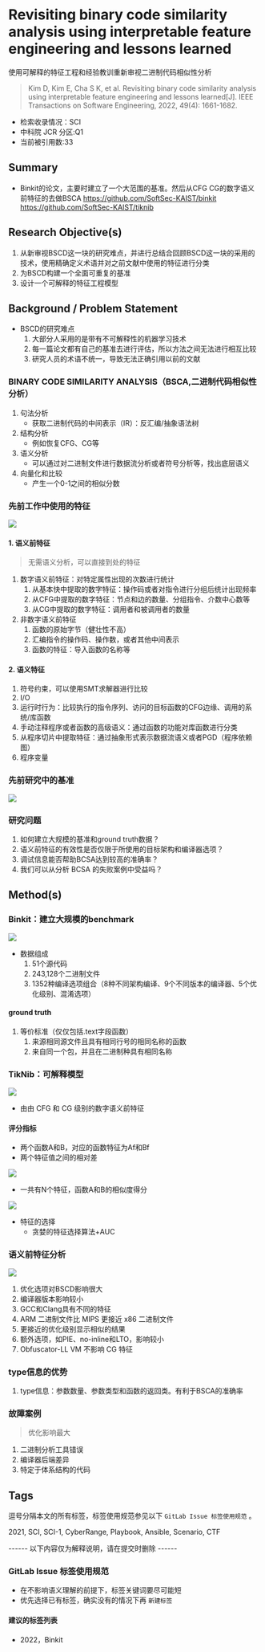 # Revisiting binary code similarity analysis using interpretable feature engineering and lessons learned
使用可解释的特征工程和经验教训重新审视二进制代码相似性分析

> Kim D, Kim E, Cha S K, et al. Revisiting binary code similarity analysis using interpretable feature engineering and lessons learned[J]. IEEE Transactions on Software Engineering, 2022, 49(4): 1661-1682.


* 检索收录情况：SCI
* 中科院 JCR 分区:Q1
* 当前被引用数:33

## Summary

- Binkit的论文，主要时建立了一个大范围的基准。然后从CFG CG的数字语义前特征的去做BSCA
https://github.com/SoftSec-KAIST/binkit
https://github.com/SoftSec-KAIST/tiknib
## Research Objective(s)

1. 从新审视BSCD这一块的研究难点，并进行总结合回顾BSCD这一块的采用的技术，使用精确定义术语并对之前文献中使用的特征进行分类
2. 为BSCD构建一个全面可重复的基准
3. 设计一个可解释的特征工程模型

## Background / Problem Statement

- BSCD的研究难点
    1. 大部分人采用的是带有不可解释性的机器学习技术
    2. 每一篇论文都有自己的基准去进行评估，所以方法之间无法进行相互比较
    3. 研究人员的术语不统一，导致无法正确引用以前的文献


### BINARY CODE SIMILARITY ANALYSIS（BSCA,二进制代码相似性分析）
1. 句法分析
    - 获取二进制代码的中间表示（IR）：反汇编/抽象语法树
2. 结构分析
    - 例如恢复CFG、CG等
3. 语义分析
    - 可以通过对二进制文件进行数据流分析或者符号分析等，找出底层语义
4. 向量化和比较
    - 产生一个0-1之间的相似分数
### 先前工作中使用的特征

![](./img/先前工作中使用的语义.png)          

#### 1. 语义前特征
> 无需语义分析，可以直接到处的特征

1. 数字语义前特征：对特定属性出现的次数进行统计
    1. 从基本快中提取的数字特征：操作码或者对指令进行分组后统计出现频率
    2. 从CFG中提取的数字特征：节点和边的数量、分组指令、介数中心数等
    3. 从CG中提取的数字特征：调用者和被调用者的数量
2. 非数字语义前特征
    1. 函数的原始字节（健壮性不高）
    2. 汇编指令的操作码、操作数，或者其他中间表示
    3. 函数的特征：导入函数的名称等

#### 2. 语义特征
1. 符号约束，可以使用SMT求解器进行比较
2. I/O
3. 运行时行为：比较执行的指令序列、访问的目标函数的CFG边缘、调用的系统/库函数
4. 手动注释程序或者函数的高级语义：通过函数的功能对库函数进行分类
5. 从程序切片中提取特征：通过抽象形式表示数据流语义或者PGD（程序依赖图）
6. 程序变量

### 先前研究中的基准

![](./img/先前研究中的基准.png)            

### 研究问题

1. 如何建立大规模的基准和ground truth数据？
2. 语义前特征的有效性是否仅限于所使用的目标架构和编译器选项？
3. 调试信息能否帮助BCSA达到较高的准确率？
4. 我们可以从分析 BCSA 的失败案例中受益吗？

## Method(s)

### Binkit：建立大规模的benchmark    

![](./img/binkit数据集.png)       
- 数据组成
    1. 51个源代码
    2. 243,128个二进制文件
    3. 1352种编译选项组合（8种不同架构编译、9个不同版本的编译器、5个优化级别、混淆选项）

#### ground truth
1. 等价标准（仅仅包括.text字段函数）
    1. 来源相同源文件且具有相同行号的相同名称的函数
    2. 来自同一个包，并且在二进制种具有相同名称

### TikNib：可解释模型

![](./img/kitnib的特征.png)        

- 由由 CFG 和 CG 级别的数字语义前特征

#### 评分指标

- 两个函数A和B，对应的函数特征为Af和Bf       
- 两个特征值之间的相对差         

![](./img/两个特征值之间的相对差.png)        

- 一共有N个特征，函数A和B的相似度得分      

![](./img/整个函数的得分.png)      

- 特征的选择
    - 贪婪的特征选择算法+AUC

### 语义前特征分析

![](./img/特征比对实验.png)         

1. 优化选项对BSCD影响很大
2. 编译器版本影响较小
3. GCC和Clang具有不同的特征
4. ARM 二进制文件比 MIPS 更接近 x86 二进制文件
5. 更接近的优化级别显示相似的结果
6. 额外选项，如PIE、no-inline和LTO，影响较小
7. Obfuscator-LL VM 不影响 CG 特征

### type信息的优势
1. type信息：参数数量、参数类型和函数的返回类。有利于BSCA的准确率

### 故障案例
> 优化影响最大
1. 二进制分析工具错误
2. 编译器后端差异
3. 特定于体系结构的代码



## Tags

逗号分隔本文的所有标签，标签使用规范参见以下 `GitLab Issue 标签使用规范` 。

2021, SCI, SCI-1, CyberRange, Playbook, Ansible, Scenario, CTF

------ 以下内容仅为解释说明，请在提交时删除 ------

### GitLab Issue 标签使用规范

* 在不影响语义理解的前提下，标签关键词要尽可能短
* 优先选择已有标签，确实没有的情况下再 `新建标签`

#### 建议的标签列表

* 2022，Binkit
